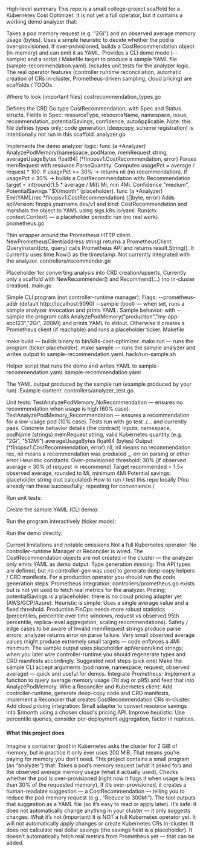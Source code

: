 High-level summary
This repo is a small college-project scaffold for a Kubernetes Cost Optimizer. It is not yet a full operator, but it contains a working demo analyzer that:

Takes a pod memory request (e.g. "2Gi") and an observed average memory usage (bytes).
Uses a simple heuristic to decide whether the pod is over‑provisioned.
If over‑provisioned, builds a CostRecommendation object (in-memory) and can emit it as YAML.
Provides a CLI demo mode (--sample) and a script / Makefile target to produce a sample YAML file (sample-recommendation.yaml).
Includes unit tests for the analyzer logic.
The real operator features (controller runtime reconciliation, automatic creation of CRs in-cluster, Prometheus-driven sampling, cloud pricing) are scaffolds / TODOs.

Where to look (important files)
costrecommendation_types.go

Defines the CRD Go type CostRecommendation, with Spec and Status structs. Fields in Spec:
resourceType, resourceName, namespace, issue, recommendation, potentialSavings, confidence, autoApplicable.
Note: this file defines types only; code generation (deepcopy, scheme registration) is intentionally not run in this scaffold.
analyzer.go

Implements the demo analyzer logic:
func (a *Analyzer) AnalyzePodMemory(namespace, podName, memRequest string, averageUsageBytes float64) (*finopsv1.CostRecommendation, error)
Parses memRequest with resource.ParseQuantity.
Computes usagePct = average / request * 100.
If usagePct >= 30% → returns nil (no recommendation).
If usagePct < 30% → builds a CostRecommendation with:
Recommendation target = int(round(1.5 * average / Mi)) Mi, min 4Mi.
Confidence "medium", PotentialSavings "$X/month" (placeholder).
func (a *Analyzer) EmitYAML(rec *finopsv1.CostRecommendation) ([]byte, error)
Adds apiVersion: finops.yourname.dev/v1 and kind: CostRecommendation and marshals the object to YAML using sigs.k8s.io/yaml.
Run(ctx context.Context) — a placeholder periodic run (no real work).
prometheus.go

Thin wrapper around the Prometheus HTTP client.
NewPrometheusClient(address string) returns a PrometheusClient.
QueryInstant(ctx, query) calls Prometheus API and returns result.String(). It currently uses time.Now() as the timestamp.
Not currently integrated with the analyzer.
controllers/recommender.go

Placeholder for converting analysis into CRD creation/upserts. Currently only a scaffold with NewRecommender() and Recommend(...) (no in-cluster creation).
main.go

Simple CLI program (not controller-runtime manager):
Flags:
--prometheus-addr (default http://localhost:9090)
--sample (bool) — when set, runs a sample analyzer invocation and prints YAML.
Sample behavior: with --sample the program calls AnalyzePodMemory("production","my-app-abc123","2Gi", 200Mi) and prints YAML to stdout.
Otherwise it creates a Prometheus client (if reachable) and runs a placeholder ticker.
Makefile

make build — builds binary to bin/k8s-cost-optimizer.
make run — runs the program (ticker placeholder).
make sample — runs the sample analyzer and writes output to sample-recommendation.yaml.
hack/run-sample.sh

Helper script that runs the demo and writes YAML to sample-recommendation.yaml.
sample-recommendation.yaml

The YAML output produced by the sample run (example produced by your run). Example content:
controllers/analyzer_test.go

Unit tests:
TestAnalyzePodMemory_NoRecommendation — ensures no recommendation when usage is high (60% case).
TestAnalyzePodMemory_Recommendation — ensures a recommendation for a low-usage pod (10% case).
Tests run with go test ./... and currently pass.
Concrete behavior details (the contract)
Inputs:
namespace, podName (strings)
memRequest string, valid Kubernetes quantity (e.g. "2Gi", "512Mi")
averageUsageBytes float64 (bytes)
Output:
(*finopsv1.CostRecommendation, error)
nil, nil means no recommendation
rec, nil means a recommendation was produced
_, err on parsing or other error
Heuristic constants:
Over-provisioned threshold: 30% (if observed average < 30% of request → recommend)
Target recommended = 1.5× observed average, rounded to Mi, minimum 4Mi
Potential savings: placeholder string (not calculated)
How to run / test this repo locally
(You already ran these successfully; repeating for convenience.)

Run unit tests:

Create the sample YAML (CLI demo):

Run the program interactively (ticker mode):

Run the demo directly:

Current limitations and notable omissions
Not a full Kubernetes operator:
No controller-runtime Manager or Reconciler is wired.
The CostRecommendation objects are not created in the cluster — the analyzer only emits YAML as demo output.
Type generation missing:
The API types are defined, but no controller-gen was used to generate deep-copy helpers / CRD manifests. For a production operator you should run the code generation steps.
Prometheus integration:
controllers/prometheus.go exists but is not yet used to fetch real metrics for the analyzer.
Pricing:
potentialSavings is a placeholder; there is no cloud pricing adapter yet (AWS/GCP/Azure).
Heuristic is simple:
Uses a single average value and a fixed threshold. Production FinOps needs more robust statistics (percentiles, percentile over time windows, request vs observed 95th percentile, replica-level aggregation, scaling recommendations).
Safety / edge cases to be aware of
Invalid memRequest strings produce parse errors; analyzer returns error on parse failure.
Very small observed average values might produce extremely small targets — code enforces a 4Mi minimum.
The sample output uses placeholder apiVersion/kind strings; when you later wire controller-runtime you should regenerate types and CRD manifests accordingly.
Suggested next steps (pick one)
Make the sample CLI accept arguments (pod name, namespace, request, observed average) — quick and useful for demos.
Integrate Prometheus:
Implement a function to query average memory usage (7d avg or p95) and feed that into AnalyzePodMemory.
Wire a Reconciler and Kubernetes client:
Add controller-runtime, generate deep-copy code and CRD manifests, implement a Reconciler that creates CostRecommendation CRs in-cluster.
Add cloud pricing integration:
Small adapter to convert resource savings into $/month using a chosen cloud's pricing API.
Improve heuristic:
Use percentile queries, consider per-deployment aggregation, factor in replicas.



#### What this project does 
Imagine a container (pod) in Kubernetes asks the cluster for 2 GiB of memory, but in practice it only ever uses 200 MiB. That means you’re paying for memory you don’t need.
This project contains a small program (an “analyzer”) that:
Takes a pod’s memory request (what it asked for) and the observed average memory usage (what it actually used),
Checks whether the pod is over-provisioned (right now it flags it when usage is less than 30% of the requested memory),
If it’s over-provisioned, it creates a human-readable suggestion — a CostRecommendation — telling you to reduce the pod memory request (e.g., “Reduce to 300Mi”).
The tool outputs that suggestion as a YAML file (so it’s easy to read or apply later).
It’s safe: it does not automatically change anything in your cluster — it only suggests changes.
What it’s not (important)
It is NOT a full Kubernetes operator yet. It will not automatically apply changes or create Kubernetes CRs in-cluster.
It does not calculate real dollar savings (the savings field is a placeholder).
It doesn’t automatically fetch real metrics from Prometheus yet — that can be added.
